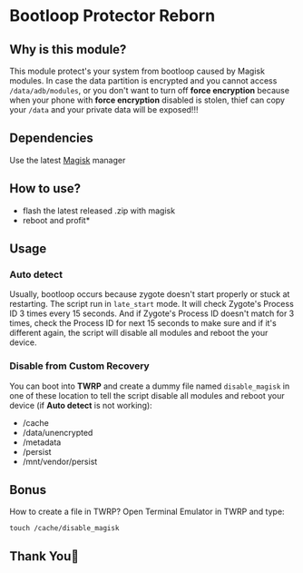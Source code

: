# Bootloop Protector Reborn

## Why is this module?
This module protect's your system from bootloop caused by Magisk modules. In case the data partition is encrypted and you cannot access `/data/adb/modules`, or you don't want to turn off **force encryption** because when your phone with **force encryption** disabled is stolen, thief can copy your `/data` and your private data will be exposed!!! 

## Dependencies
Use the latest [Magisk](https://magiskmanager.com/) manager

## How to use?
 - flash the latest released .zip with magisk
 - reboot and profit*


## Usage

### Auto detect
Usually, bootloop occurs because zygote doesn't start properly or stuck at restarting. The script run in `late_start` mode. It will check Zygote's Process ID 3 times every 15 seconds.  And if Zygote's Process ID doesn't match for 3 times, check the Process ID for next 15 seconds to make sure and if it's different again, the script will disable all modules and reboot the your device.

### Disable from Custom Recovery
You can boot into **TWRP** and create a dummy file named `disable_magisk` in one of these location to tell the script disable all modules and reboot your device (if **Auto detect** is not working):
- /cache
- /data/unencrypted
- /metadata
- /persist
- /mnt/vendor/persist

## Bonus
How to create a file in TWRP? Open Terminal Emulator in TWRP and type:

```
touch /cache/disable_magisk
```

## Thank You🍉

